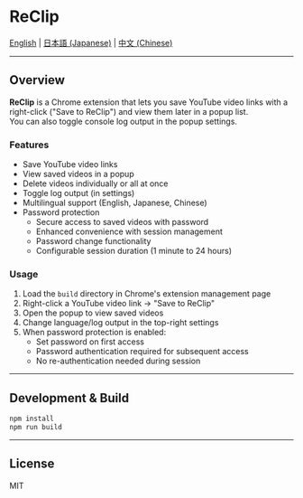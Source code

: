 # ReClip

[English](README.md) | [日本語 (Japanese)](README.ja.md) | [中文 (Chinese)](README.zh.md)

---

## Overview

**ReClip** is a Chrome extension that lets you save YouTube video links with a right-click ("Save to ReClip") and view them later in a popup list.  
You can also toggle console log output in the popup settings.

### Features

- Save YouTube video links
- View saved videos in a popup
- Delete videos individually or all at once
- Toggle log output (in settings)
- Multilingual support (English, Japanese, Chinese)
- Password protection
  - Secure access to saved videos with password
  - Enhanced convenience with session management
  - Password change functionality
  - Configurable session duration (1 minute to 24 hours)

### Usage

1. Load the `build` directory in Chrome's extension management page
2. Right-click a YouTube video link → "Save to ReClip"
3. Open the popup to view saved videos
4. Change language/log output in the top-right settings
5. When password protection is enabled:
   - Set password on first access
   - Password authentication required for subsequent access
   - No re-authentication needed during session

---

## Development & Build

```sh
npm install
npm run build
```

---

## License

MIT
